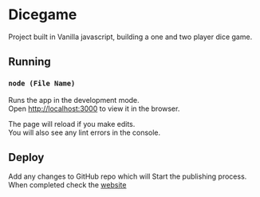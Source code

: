 # Dicegame

Project built in Vanilla javascript, building a one and two player dice game.

## Running

### `node (File Name)`

Runs the app in the development mode.<br>
Open [http://localhost:3000](http://localhost:3000) to view it in the browser.<br>

The page will reload if you make edits.<br>
You will also see any lint errors in the console.

## Deploy

Add any changes to GitHub repo which will Start the publishing process. When completed check the [website](https://hamadali248.github.io/dicegame/) 
